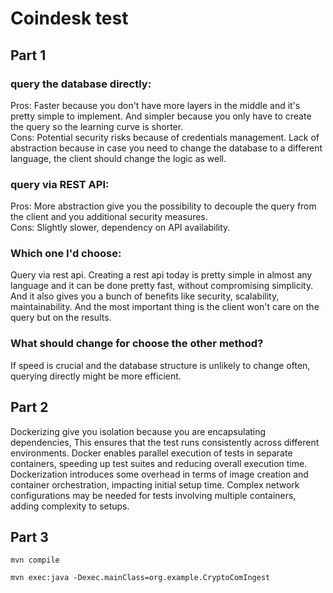 # Coindesk test


## Part 1

### query the database directly:

Pros: Faster because you don't have more layers in the middle and it's pretty simple to implement. And simpler because you only have to create the query so the learning curve is shorter.\
Cons: Potential security risks because of credentials management. Lack of abstraction because in case you need to change the database to a different language, the client should change the logic as well.

### query via REST API:

Pros: More abstraction give you the possibility to decouple the query from the client and you additional security measures.\
Cons: Slightly slower, dependency on API availability.

### Which one I'd choose:
Query via rest api. Creating a rest api today is pretty simple in almost any language and it can be done pretty fast, without compromising simplicity. And it also gives you a bunch of benefits like security, scalability, maintainability. And the most important thing is the client won't care on the query but on the results.

### What should change for choose the other method?
If speed is crucial and the database structure is unlikely to change often, querying directly might be more efficient.


## Part 2

Dockerizing give you isolation because you are encapsulating dependencies, This ensures that the test runs consistently across different environments.
Docker enables parallel execution of tests in separate containers, speeding up test suites and reducing overall execution time. 
Dockerization introduces some overhead in terms of image creation and container orchestration, impacting initial setup time.
Complex network configurations may be needed for tests involving multiple containers, adding complexity to setups.

## Part 3
``
mvn compile
``

``
mvn exec:java -Dexec.mainClass=org.example.CryptoComIngest
``
